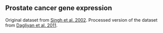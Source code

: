 ## Prostate cancer gene expression

Original dataset from [Singh et al. 2002](https://doi.org/10.1016/S1535-6108(02)00030-2).
Processed version of the dataset from [Dagliyan et al. 2011](https://doi.org/10.1371/journal.pone.0014579).
